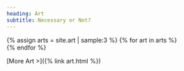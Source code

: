 ```yaml
---
heading: Art
subtitle: Necessary or Not?
---
```


<div class="image-grid">
{% assign arts = site.art | sample:3 %}
{% for art in arts %}
<a class="thumbnail" href="{{ art.url }}">
  <div style="background-image: url('/assets/images/art/{{art.image_path}}');"></div>
</a>
{% endfor %}
</div>


[More Art >]({% link art.html %})
